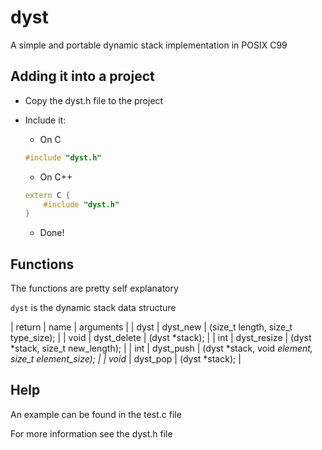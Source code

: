 # dyst

A simple and portable dynamic stack implementation in POSIX C99

Adding it into a project
---

- Copy the dyst.h file to the project
- Include it:
	- On C
	```c
	#include "dyst.h"
	```

	- On C++

	```cpp
	extern C {
		#include "dyst.h"
	}
	```

	- Done!

Functions
---

The functions are pretty self explanatory

`dyst` is the dynamic stack data structure

|  return  |  name        |  arguments                                           |
|  dyst    |  dyst_new    |  (size_t length, size_t type_size);                  |
|  void    |  dyst_delete |  (dyst *stack);                                      |
|  int     |  dyst_resize |  (dyst *stack, size_t new_length);                   |
|  int     |  dyst_push   |  (dyst *stack, void *element, size_t element_size);  |
|  void*   |  dyst_pop    |  (dyst *stack);                                      |

Help
---

An example can be found in the test.c file

For more information see the dyst.h file
